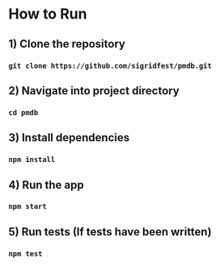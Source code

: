 # How to Run

## 1) Clone the repository

### `git clone https://github.com/sigridfest/pmdb.git`

## 2) Navigate into project directory

### `cd pmdb`

## 3) Install dependencies

### `npm install`

## 4) Run the app

### `npm start`

## 5) Run tests (If tests have been written)

### `npm test`


